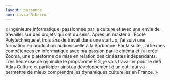 ```yaml
--- 
layout: personne 
nom: Lívia Ribeiro 
--- 
```


« Ingénieure informatique, passionnée par la culture et avec une envie de travailler sur des projets qui ont du sens. Après un master à l'École Polytechnique et trois ans de travail dans une startup, j’ai suivi une formation en production audiovisuelle à la Sorbonne. Par la suite, j’ai lié mes compétences en informatique avec ma passion par le cinéma et j’ai créé Zooma, une plateforme de mise en relation des cinéastes indépendants. Très heureuse de rejoindre le programme EIG, je vais travailler pour le défi Atlas Culture et participer ainsi au développement d’un outil qui va permettre de mieux comprendre les dynamiques culturelles en France. »
